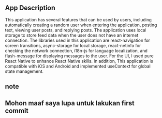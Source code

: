 ## App Description

This application has several features that can be used by users, including automatically creating a random user when entering the application, posting text, viewing user posts, and replying posts. The application uses local storage to store feed data when the user does not have an internet connection. The libraries used in this application are react-navigation for screen transitions, async-storage for local storage, react-netinfo for checking the network connection, i18n-js for language localization, and flash-message for displaying messages to the user. For the UI, I used pure React Native to enhance React Native skills. In addition, This application is compatible with iOS and Android and implemented useContext for global state management.

## note

## Mohon maaf saya lupa untuk lakukan first commit
